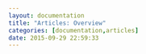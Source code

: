 ```yaml
---
layout: documentation
title: "Articles: Overview"
categories: [documentation,articles]
date: 2015-09-29 22:59:33
---
```

